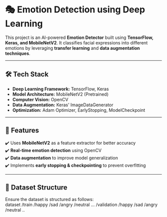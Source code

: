# 🎭 Emotion Detection using Deep Learning  

This project is an AI-powered **Emotion Detector** built using **TensorFlow, Keras, and MobileNetV2**. It classifies facial expressions into different emotions by leveraging **transfer learning** and **data augmentation techniques**.  

---

## 🛠️ Tech Stack  
- **Deep Learning Framework:** TensorFlow, Keras  
- **Model Architecture:** MobileNetV2 (Pretrained)  
- **Computer Vision:** OpenCV  
- **Data Augmentation:** Keras' ImageDataGenerator  
- **Optimization:** Adam Optimizer, EarlyStopping, ModelCheckpoint  

---

## 📌 Features  
✔️ Uses **MobileNetV2** as a feature extractor for better accuracy  
✔️ **Real-time emotion detection** using OpenCV  
✔️ **Data augmentation** to improve model generalization  
✔️ Implements **early stopping & checkpointing** to prevent overfitting  

---

## 📂 Dataset Structure  
Ensure the dataset is structured as follows:  
dataset /train /happy /sad /angry /neutral ... /validation /happy /sad /angry /neutral ..
